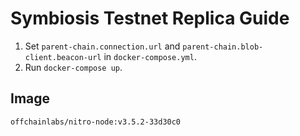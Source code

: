 # Symbiosis Testnet Replica Guide

1. Set `parent-chain.connection.url` and `parent-chain.blob-client.beacon-url` in `docker-compose.yml`.
2. Run `docker-compose up`.

## Image
`offchainlabs/nitro-node:v3.5.2-33d30c0`
